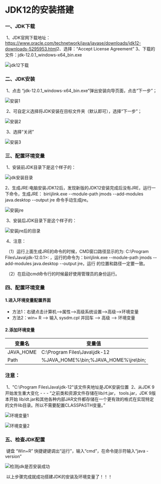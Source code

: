 # JDK12的安装搭建

### 一、JDK下载

​		1、JDK官网下载地址：https://www.oracle.com/technetwork/java/javase/downloads/jdk12-downloads-5295953.html 
​    	2、选择：“Accept License Agreement” 
   	 3、下载的文件：jdk-12.0.1_windows-x64_bin.exe

![jdk12下载](https://github.com/msbbigdata/javase/blob/master/image/jdk12下载.png)

### 二、JDK安装

​		1、点击 “jdk-12.0.1_windows-x64_bin.exe”弹出安装向导页面，点击“下一步”；

![安装1](https://github.com/msbbigdata/javase/blob/master/image/安装1.png)

​		2、可自定义选择将JDK安装在目标文件夹（默认即可），选择“下一步”；

![安装2](https://github.com/msbbigdata/javase/blob/master/image/安装2.png)

​		3、选择“关闭”

![安装3](https://github.com/msbbigdata/javase/blob/master/image/安装3.png)

### 三、配置环境变量

​    1、安装前JDK目录下是这个样子的：

![jdk安装目录](https://github.com/msbbigdata/javase/blob/master/image/jdk安装目录.png)

​    2、生成JRE:电脑安装JDK12后，发现新版的JDK12安装完成后没有JRE，运行一下命令，生成JRE： bin\jlink.exe --module-path jmods --add-modules java.desktop --output jre 命令手动生成jre。

![安装jre](https://github.com/msbbigdata/javase/blob/master/image/安装jre.png)

​    3、安装后JDK目录下是这个样子的：

![安装jre后的目录](https://github.com/msbbigdata/javase/blob/master/image/安装jre后的目录.png)

​    4、注意：

​	（1）运行上面生成JRE的命令的时候，CMD窗口路径显示的为: C:\Program Files\Java\jdk-12.0.1>: ，运行的命令为：bin\jlink.exe --module-path jmods --add-modules java.desktop --output jre，运行 的位置和路径一定要一致。

​	（2）在启动cmd命令行的时候最好使用管理员的身份运行。

### 四、配置环境变量

####     1.进入环境变量配置界面

- 方法1：右键点击计算机–>属性–>高级系统设置–>高级–>环境变量
- 方法2：win+ R –> 输入 sysdm.cpl 并回车 –> 高级 –> 环境变量

####     2.添加环境变量

| 变量名    | 变量值                               |
| --------- | ------------------------------------ |
| JAVA_HOME | C:\Program Files\Java\jdk-12         |
| Path      | %JAVA_HOME%\bin;%JAVA_HOME%\jre\bin; |

###     注意：

​        1、"C:\Program Files\Java\jdk-12"该文件夹地址是JDK安装位置
​        2、从JDK 9开始发生重大变化 - - - “之前类和资源文件存储在lib/rt.jar， tools.jar，JDK 9版本开始 lib/dt.jar和其他各种内部JAR文件都存储在一个更有效的格式在实现特定的文件lib目录。所以不需要配置CLASSPASTH变量。”

![环境变量1](https://github.com/msbbigdata/javase/blob/master/image/环境变量1.png)

![环境变量2](https://github.com/msbbigdata/javase/blob/master/image/环境变量2.png)

### 五、检查JDK配置

​    键盘 “Win+R” 快捷键键调出“运行”，输入“cmd”，在命令提示符输入“java -version”

![检测jdk是否安装成功](https://github.com/msbbigdata/javase/blob/master/image/检测jdk是否安装成功.png)

​    以上步骤完成就成功搭建JDK的安装及环境变量了！！！